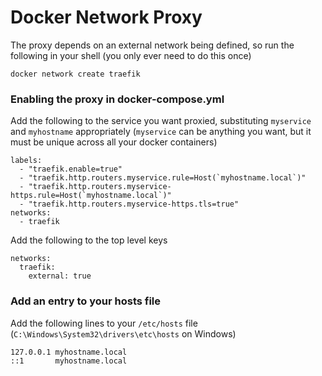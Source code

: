 # Docker Network Proxy

The proxy depends on an external network being defined, so run the following in your shell (you only ever need to do this once)

    docker network create traefik

### Enabling the proxy in docker-compose.yml

Add the following to the service you want proxied, substituting `myservice` and `myhostname` appropriately (`myservice` can be anything you want, but it must be unique across all your docker containers)
    
    labels:
      - "traefik.enable=true"
      - "traefik.http.routers.myservice.rule=Host(`myhostname.local`)"
      - "traefik.http.routers.myservice-https.rule=Host(`myhostname.local`)"
      - "traefik.http.routers.myservice-https.tls=true"
    networks:
      - traefik
            
Add the following to the top level keys

    networks:
      traefik:
        external: true

### Add an entry to your hosts file
        
Add the following lines to your `/etc/hosts` file (`C:\Windows\System32\drivers\etc\hosts` on Windows)

```
127.0.0.1 myhostname.local
::1       myhostname.local
```


